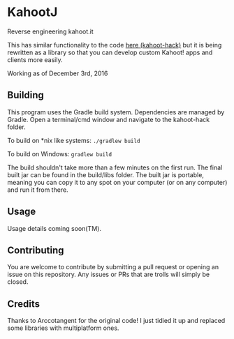 # KahootJ

Reverse engineering kahoot.it

This has similar functionality to the code [here (kahoot-hack)](https://github.com/Arccotangent/kahoot-hack) but it is being rewritten as a library so that you can develop custom Kahoot! apps and clients more easily.

Working as of December 3rd, 2016

## Building

This program uses the Gradle build system. Dependencies are managed by Gradle. Open a terminal/cmd window and navigate to the kahoot-hack folder.

To build on \*nix like systems: `./gradlew build`

To build on Windows: `gradlew build`

The build shouldn't take more than a few minutes on the first run. The final built jar can be found in the build/libs folder. The built jar is portable, meaning you can copy it to any spot on your computer (or on any computer) and run it from there.

## Usage

Usage details coming soon(TM).

## Contributing

You are welcome to contribute by submitting a pull request or opening an issue on this repository. Any issues or PRs that are trolls will simply be closed.

## Credits

Thanks to Arccotangent for the original code! I just tidied it up and replaced some libraries with multiplatform ones.
